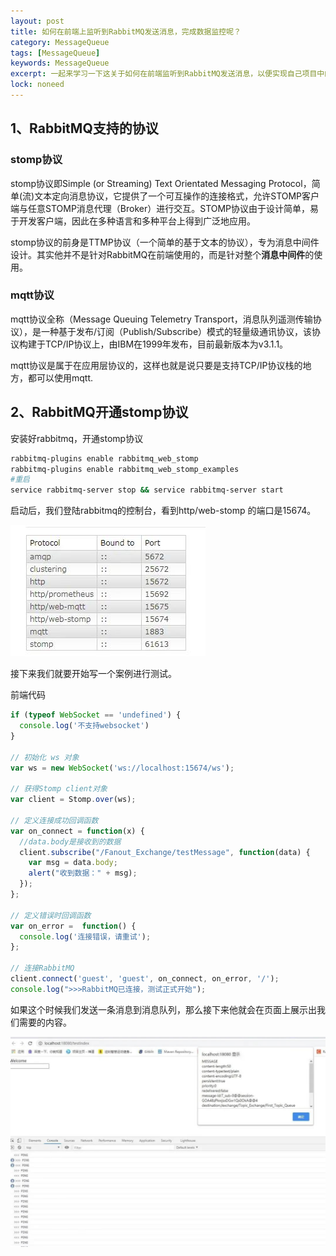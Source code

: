 ```yaml
---
layout: post
title: 如何在前端上监听到RabbitMQ发送消息，完成数据监控呢？
category: MessageQueue
tags: [MessageQueue]
keywords: MessageQueue
excerpt: 一起来学习一下这关于如何在前端监听到RabbitMQ发送消息，以便实现自己项目中的功能吧
lock: noneed
---
```


## 1、RabbitMQ支持的协议

### stomp协议

stomp协议即Simple (or Streaming) Text Orientated Messaging Protocol，简单(流)文本定向消息协议，它提供了一个可互操作的连接格式，允许STOMP客户端与任意STOMP消息代理（Broker）进行交互。STOMP协议由于设计简单，易于开发客户端，因此在多种语言和多种平台上得到广泛地应用。

stomp协议的前身是TTMP协议（一个简单的基于文本的协议），专为消息中间件设计。其实他并不是针对RabbitMQ在前端使用的，而是针对整个**消息中间件**的使用。

### mqtt协议

mqtt协议全称（Message Queuing Telemetry Transport，消息队列遥测传输协议），是一种基于发布/订阅（Publish/Subscribe）模式的轻量级通讯协议，该协议构建于TCP/IP协议上，由IBM在1999年发布，目前最新版本为v3.1.1。

mqtt协议是属于在应用层协议的，这样也就是说只要是支持TCP/IP协议栈的地方，都可以使用mqtt.

## 2、RabbitMQ开通stomp协议

安装好rabbitmq，开通stomp协议

```sh
rabbitmq-plugins enable rabbitmq_web_stomp
rabbitmq-plugins enable rabbitmq_web_stomp_examples
#重启
service rabbitmq-server stop && service rabbitmq-server start
```

启动后，我们登陆rabbitmq的控制台，看到http/web-stomp 的端口是15674。

![](\assets\images\2021\springcloud\rabbitmq-stomp.jpg)

接下来我们就要开始写一个案例进行测试。

前端代码

```javascript
if (typeof WebSocket == 'undefined') {
  console.log('不支持websocket')
}

// 初始化 ws 对象
var ws = new WebSocket('ws://localhost:15674/ws');

// 获得Stomp client对象
var client = Stomp.over(ws);

// 定义连接成功回调函数
var on_connect = function(x) {
  //data.body是接收到的数据
  client.subscribe("/Fanout_Exchange/testMessage", function(data) {
    var msg = data.body;
    alert("收到数据：" + msg);
  });
};

// 定义错误时回调函数
var on_error =  function() {
  console.log('连接错误，请重试');
};

// 连接RabbitMQ
client.connect('guest', 'guest', on_connect, on_error, '/');
console.log(">>>RabbitMQ已连接，测试正式开始");
```

如果这个时候我们发送一条消息到消息队列，那么接下来他就会在页面上展示出我们需要的内容。

![](\assets\images\2021\springcloud\rabbitmq-stomp-2.jpg)